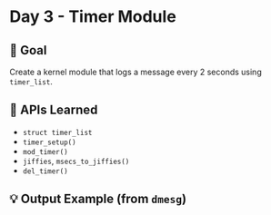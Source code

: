 # Day 3 - Timer Module

## 🧠 Goal

Create a kernel module that logs a message every 2 seconds using `timer_list`.

## 🔧 APIs Learned

- `struct timer_list`
- `timer_setup()`
- `mod_timer()`
- `jiffies`, `msecs_to_jiffies()`
- `del_timer()`

## 💡 Output Example (from `dmesg`)
